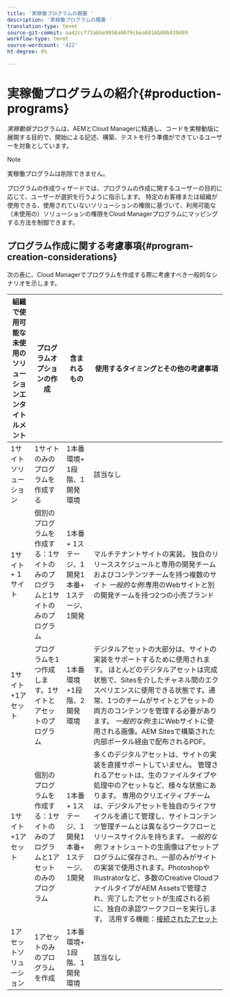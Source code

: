 ```yaml
---
title: '実稼働プログラムの概要 '
description: '実稼働プログラムの概要 '
translation-type: tm+mt
source-git-commit: aa42ccf73a6be9050a06f9cbea0d16b80b039d89
workflow-type: tm+mt
source-wordcount: '422'
ht-degree: 0%

---
```



# 実稼働プログラムの紹介{#production-programs}

*実稼動版*&#x200B;プログラムは、AEMとCloud Managerに精通し、コードを実稼動版に展開する目的で、開始による記述、構築、テストを行う準備ができているユーザーを対象としています。

>[!NOTE]
>実稼働プログラムは削除できません。

プログラムの作成ウィザードでは、プログラムの作成に関するユーザーの目的に応じて、ユーザーが選択を行うように指示します。 特定のお客様または組織が使用できる、使用されていないソリューションの権限に基づいて、利用可能な（未使用の）ソリューションの権限をCloud Managerプログラムにマッピングする方法を制御できます。

## プログラム作成に関する考慮事項{#program-creation-considerations}

次の表に、Cloud Managerでプログラムを作成する際に考慮すべき一般的なシナリオを示します。

| 組織で使用可能な未使用のソリューションエンタイトルメント | プログラムオプションの作成 | 含まれるもの | 使用するタイミングとその他の考慮事項 |
|--- |--- |--- |--- |
| 1サイトソリューション | 1サイトのみのプログラムを作成する | 1本番環境+ 1段階、1開発環境 | 該当なし |
| 1サイト+ 1サイト | 個別のプログラムを作成する：1サイトのみのプログラムと1サイトのみのプログラム | 1本番+ 1ステージ、1開発1本番+ 1ステージ、1開発 | マルチテナントサイトの実装。 独自のリリーススケジュールと専用の開発チームおよびコンテンツチームを持つ複数のサイト *一般的な例*:専用のWebサイトと別の開発チームを持つ2つの小売ブランド |
| 1サイト+1アセット | プログラムを1つ作成します。1サイトとアセットのプログラム | 1本番環境+1段階、2開発環境 | デジタルアセットの大部分は、サイトの実装をサポートするために使用されます。 ほとんどのデジタルアセットは完成状態で、Sitesを介したチャネル間のエクスペリエンスに使用できる状態です。通常、1つのチームがサイトとアセットの両方のコンテンツを管理する必要があります。 *一般的な例*:主にWebサイトに使用される画像。AEM Sitesで構築された内部ポータル経由で配布されるPDF。 |
| 1サイト+1アセット | 個別のプログラムを作成する：1サイトのみのプログラムと1アセットのみのプログラム | 1本番+ 1ステージ、1開発1本番+ 1ステージ、1開発 | 多くのデジタルアセットは、サイトの実装を直接サポートしていません。 管理されるアセットは、生のファイルタイプや処理中のアセットなど、様々な状態にあります。 専用のクリエイティブチームは、デジタルアセットを独自のライフサイクルを通じて管理し、サイトコンテンツ管理チームとは異なるワークフローとリリースサイクルを持ちます。 *一般的な例*:フォトシュートの生画像はアセットプログラムに保存され、一部のみがサイトの実装で使用されます。PhotoshopやIllustratorなど、多数のCreative CloudファイルタイプがAEM Assetsで管理され、完了したアセットが生成される前に、独自の承認ワークフローを実行します。 活用する機能：[接続されたアセット](https://experienceleague.adobe.com/docs/experience-manager-cloud-service/assets/admin/use-assets-across-connected-assets-instances.html?lang=en#overview-of-connected-assets) |
| 1アセットソリューション | 1アセットのみのプログラムを作成 | 1本番環境+ 1段階、1開発環境 | 該当なし |


